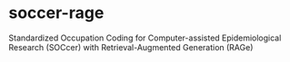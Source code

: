 # soccer-rage
Standardized Occupation Coding for Computer-assisted Epidemiological Research (SOCcer) with Retrieval-Augmented Generation (RAGe)
